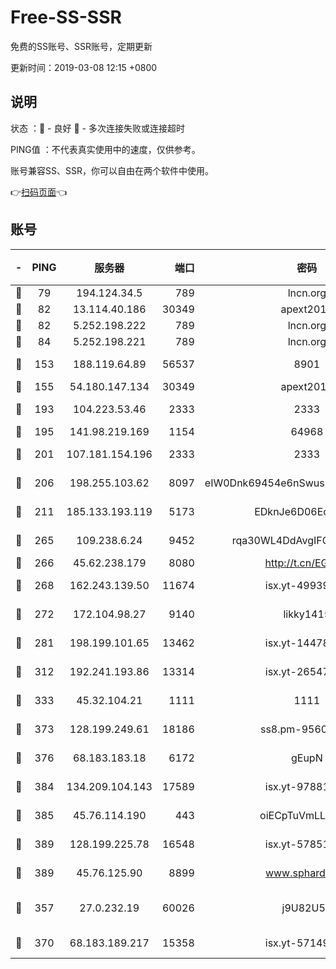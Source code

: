 # Free-SS-SSR

免费的SS账号、SSR账号，定期更新

更新时间：2019-03-08 12:15 +0800

## 说明

状态     ：🙂 - 良好 🙁 - 多次连接失败或连接超时

PING值   ：不代表真实使用中的速度，仅供参考。

账号兼容SS、SSR，你可以自由在两个软件中使用。

👉[扫码页面](https://liesauer.github.io/Free-SS-SSR/)👈

## 账号

|-|PING|服务器|端口|密码|加密方式|区域|
|:----:|:----:|:-----:|-----:|:----:|:----:|:----:|
|🙂|79|194.124.34.5|789|lncn.org|rc4|JP|
|🙂|82|13.114.40.186|30349|apext2019|chacha20|JP|
|🙂|82|5.252.198.222|789|lncn.org|rc4|JP|
|🙂|84|5.252.198.221|789|lncn.org|rc4|JP|
|🙂|153|188.119.64.89|56537|8901|aes-256-cfb|RU|
|🙂|155|54.180.147.134|30349|apext2019|chacha20|KR|
|🙂|193|104.223.53.46|2333|2333|aes-256-cfb|US|
|🙂|195|141.98.219.169|1154|64968|chacha20|US|
|🙂|201|107.181.154.196|2333|2333|aes-256-cfb|US|
|🙂|206|198.255.103.62|8097|eIW0Dnk69454e6nSwuspv9DmS201tQ0D|aes-256-cfb|US|
|🙂|211|185.133.193.119|5173|EDknJe6D06EoWDaw|aes-256-cfb|US|
|🙂|265|109.238.6.24|9452|rqa30WL4DdAvgIFG6Fs3znzTa|aes-256-cfb|FR|
|🙂|266|45.62.238.179|8080|http://t.cn/EGJIyrl|rc4-md5|CA|
|🙂|268|162.243.139.50|11674|isx.yt-49939991|aes-256-cfb|US|
|🙂|272|172.104.98.27|9140|likky1415|aes-256-cfb|JP|
|🙂|281|198.199.101.65|13462|isx.yt-14478086|aes-256-cfb|US|
|🙂|312|192.241.193.86|13314|isx.yt-26547627|aes-256-cfb|US|
|🙂|333|45.32.104.21|1111|1111|aes-256-cfb|SG|
|🙂|373|128.199.249.61|18186|ss8.pm-95603573|aes-256-cfb|SG|
|🙂|376|68.183.183.18|6172|gEupN|aes-256-cfb|SG|
|🙂|384|134.209.104.143|17589|isx.yt-97881825|aes-256-cfb|SG|
|🙂|385|45.76.114.190|443|oiECpTuVmLLxk4Ts|aes-256-cfb|AU|
|🙂|389|128.199.225.78|16548|isx.yt-57851820|aes-256-cfb|SG|
|🙂|389|45.76.125.90|8899|www.sphard.com|aes-256-cfb|AU|
|🙂|357|27.0.232.19|60026|j9U82U53|xchacha20-ietf-poly1305|HK|
|🙂|370|68.183.189.217|15358|isx.yt-57149233|aes-256-cfb|SG|
